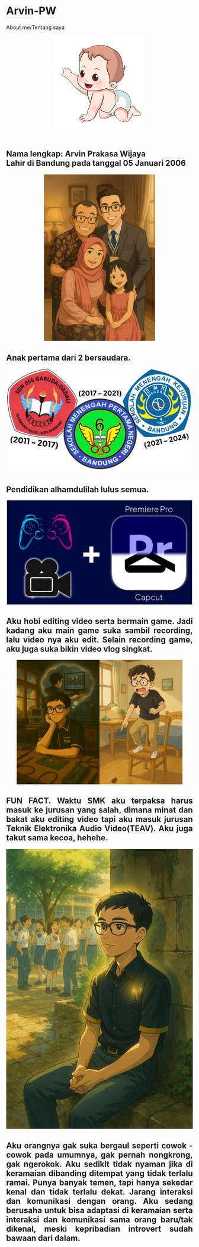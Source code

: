 # Arvin-PW
About me/Tentang saya

<p align="center">
  <img src="https://github.com/arvin-prakasa-wijaya/Arvin-PW/blob/main/bayi%20kartun.png?raw=true" alt="Profil Arvin" width="250"/>
</p>

<div align="justify">
  
  <h2><br>Nama lengkap: Arvin Prakasa Wijaya<br>
  Lahir di Bandung pada tanggal 05 Januari 2006 </h2>

  <p align="center">
  <img src="https://github.com/arvin-prakasa-wijaya/Arvin-PW/blob/main/Fam.png?raw=true" alt="Profil Arvin" width="300"/>
</p>

<div align="justify">
  
  <h2>Anak pertama dari 2 bersaudara.</h2>

   <p align="center">
  <img src="https://github.com/arvin-prakasa-wijaya/Arvin-PW/blob/main/pendidikan%20sekolah.png?raw=true" alt="Profil Arvin" width="500"/>
</p>

<div align="justify">
  
  <h2>Pendidikan alhamdulilah lulus semua.</h2>

<p align="center">
  <img src="https://github.com/arvin-prakasa-wijaya/Arvin-PW/blob/main/ngonten.jpg?raw=true" alt="Profil Arvin" width="500"/>
</p>

<div align="justify">
  
  <h2>Aku hobi editing video serta bermain game. Jadi kadang aku main game suka sambil recording, lalu video nya aku edit. Selain recording game, aku juga suka bikin video vlog singkat.</h2>

  <p align="center">
  <img src="https://github.com/arvin-prakasa-wijaya/Arvin-PW/blob/main/funfact.png?raw=true" alt="Profil Arvin" width="550"/>
</p>

<div align="justify">
  
  <h2>FUN FACT. Waktu SMK aku terpaksa harus masuk ke jurusan yang salah, dimana minat dan bakat aku editing video tapi aku masuk jurusan Teknik Elektronika Audio Video(TEAV). Aku juga takut sama kecoa, hehehe.</h2>

<p align="center">
  <img src="https://github.com/arvin-prakasa-wijaya/Arvin-PW/blob/main/intro.png?raw=true" alt="Profil Arvin" width="550"/>
</p>

<div align="justify">
  
<h2>Aku orangnya gak suka bergaul seperti cowok - cowok pada umumnya, gak pernah nongkrong, gak ngerokok. Aku sedikit tidak nyaman jika di keramaian dibanding ditempat yang tidak terlalu ramai. Punya banyak temen, tapi hanya sekedar kenal dan tidak terlalu dekat. Jarang interaksi dan komunikasi dengan orang. Aku sedang berusaha untuk bisa adaptasi di keramaian serta interaksi dan komunikasi sama orang baru/tak dikenal, meski kepribadian introvert sudah bawaan dari dalam.</h2>

